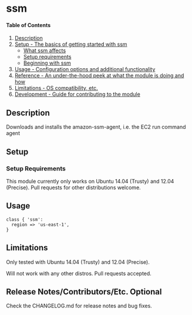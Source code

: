 # ssm

#### Table of Contents

1. [Description](#description)
1. [Setup - The basics of getting started with ssm](#setup)
    * [What ssm affects](#what-ssm-affects)
    * [Setup requirements](#setup-requirements)
    * [Beginning with ssm](#beginning-with-ssm)
1. [Usage - Configuration options and additional functionality](#usage)
1. [Reference - An under-the-hood peek at what the module is doing and how](#reference)
1. [Limitations - OS compatibility, etc.](#limitations)
1. [Development - Guide for contributing to the module](#development)

## Description

Downloads and installs the amazon-ssm-agent, i.e. the EC2 run command agent

## Setup

### Setup Requirements

This module currently only works on Ubuntu 14.04 (Trusty) and 12.04 (Precise).
Pull requests for other distributions welcome.

## Usage

    class { 'ssm':
      region => 'us-east-1',
    }

## Limitations

Only tested with Ubuntu 14.04 (Trusty) and 12.04 (Precise).

Will not work with any other distros. Pull requests accepted.

## Release Notes/Contributors/Etc. **Optional**

Check the CHANGELOG.md for release notes and bug fixes.

